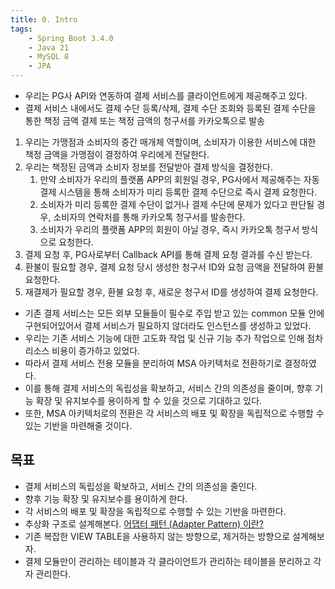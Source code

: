 ```yaml
---
title: 0. Intro
tags:
    - Spring Boot 3.4.0
    - Java 21
    - MySQL 8
    - JPA
---
```


- 우리는 PG사 API와 연동하여 결제 서비스를 클라이언트에게 제공해주고 있다.
- 결제 서비스 내에서도 결제 수단 등록/삭제, 결제 수단 조회와 등록된 결제 수단을 통한 책정 금액 결제 또는 책정 금액의 청구서를 카카오톡으로 발송

1. 우리는 가맹점과 소비자의 중간 매개체 역할이며, 소비자가 이용한 서비스에 대한 책정 금액을 가맹점이 결정하여 우리에게 전달한다.
2. 우리는 책정된 금액과 소비자 정보를 전달받아 결제 방식을 결정한다.
   1. 만약 소비자가 우리의 플랫폼 APP의 회원일 경우, PG사에서 제공해주는 자동 결제 시스템을 통해 소비자가 미리 등록한 결제 수단으로 즉시 결제 요청한다.
   2. 소비자가 미리 등록한 결제 수단이 없거나 결제 수단에 문제가 있다고 판단될 경우, 소비자의 연락처를 통해 카카오톡 청구서를 발송한다.
   3. 소비자가 우리의 플랫폼 APP의 회원이 아닐 경우, 즉시 카카오톡 청구서 방식으로 요청한다.
3. 결제 요청 후, PG사로부터 Callback API를 통해 결제 요청 결과를 수신 받는다.
4. 환불이 필요할 경우, 결제 요청 당시 생성한 청구서 ID와 요청 금액을 전달하여 환불 요청한다.
5. 재결제가 필요할 경우, 환불 요청 후, 새로운 청구서 ID를 생성하여 결제 요청한다.

- 기존 결제 서비스는 모든 외부 모듈들이 필수로 주입 받고 있는 common 모듈 안에 구현되어있어서 결제 서비스가 필요하지 않더라도 인스턴스를 생성하고 있었다.
- 우리는 기존 서비스 기능에 대한 고도화 작업 및 신규 기능 추가 작업으로 인해 점차 리소스 비용이 증가하고 있었다.
- 따라서 결제 서비스 전용 모듈을 분리하여 MSA 아키텍처로 전환하기로 결정하였다.
- 이를 통해 결제 서비스의 독립성을 확보하고, 서비스 간의 의존성을 줄이며, 향후 기능 확장 및 유지보수를 용이하게 할 수 있을 것으로 기대하고 있다.
- 또한, MSA 아키텍처로의 전환은 각 서비스의 배포 및 확장을 독립적으로 수행할 수 있는 기반을 마련해줄 것이다.

## 목표

- 결제 서비스의 독립성을 확보하고, 서비스 간의 의존성을 줄인다.
- 향후 기능 확장 및 유지보수를 용이하게 한다.
- 각 서비스의 배포 및 확장을 독립적으로 수행할 수 있는 기반을 마련한다.
- 추상화 구조로 설계해본다. [어댑터 패턴 (Adapter Pattern) 이란?](https://jake-seo-dev.tistory.com/379)
- 기존 복잡한 VIEW TABLE을 사용하지 않는 방향으로, 제거하는 방향으로 설계해보자.
- 결제 모듈만이 관리하는 테이블과 각 클라이언트가 관리하는 테이블을 분리하고 각자 관리한다.
